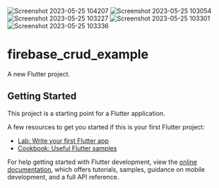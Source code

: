 ![Screenshot 2023-05-25 104207](https://github.com/JAFISM/Blood_Donation_App/assets/118643226/24309a8e-a606-4716-99a5-f88abf6bd1be)
![Screenshot 2023-05-25 103054](https://github.com/JAFISM/Blood_Donation_App/assets/118643226/f0af3b65-870e-4a26-8ae1-a4de802a258d)
![Screenshot 2023-05-25 103227](https://github.com/JAFISM/Blood_Donation_App/assets/118643226/4310781b-e4e5-48e8-8c08-f19ef0e5f30e)
![Screenshot 2023-05-25 103301](https://github.com/JAFISM/Blood_Donation_App/assets/118643226/0c2e3740-1ce0-4004-8699-31740fc7da95)
![Screenshot 2023-05-25 103336](https://github.com/JAFISM/Blood_Donation_App/assets/118643226/019c2e60-c17e-4251-ad47-63e2e3662daf)
# firebase_crud_example

A new Flutter project.

## Getting Started

This project is a starting point for a Flutter application.

A few resources to get you started if this is your first Flutter project:

- [Lab: Write your first Flutter app](https://docs.flutter.dev/get-started/codelab)
- [Cookbook: Useful Flutter samples](https://docs.flutter.dev/cookbook)

For help getting started with Flutter development, view the
[online documentation](https://docs.flutter.dev/), which offers tutorials,
samples, guidance on mobile development, and a full API reference.
